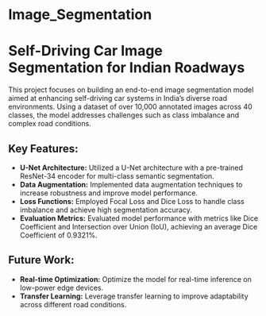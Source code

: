# Image_Segmentation
# Self-Driving Car Image Segmentation for Indian Roadways

This project focuses on building an end-to-end image segmentation model aimed at enhancing self-driving car systems in India’s diverse road environments. Using a dataset of over 10,000 annotated images across 40 classes, the model addresses challenges such as class imbalance and complex road conditions.

## Key Features:
- **U-Net Architecture:** Utilized a U-Net architecture with a pre-trained ResNet-34 encoder for multi-class semantic segmentation.
- **Data Augmentation:** Implemented data augmentation techniques to increase robustness and improve model performance.
- **Loss Functions:** Employed Focal Loss and Dice Loss to handle class imbalance and achieve high segmentation accuracy.
- **Evaluation Metrics:** Evaluated model performance with metrics like Dice Coefficient and Intersection over Union (IoU), achieving an average Dice Coefficient of 0.9321%.

## Future Work:
- **Real-time Optimization:** Optimize the model for real-time inference on low-power edge devices.
- **Transfer Learning:** Leverage transfer learning to improve adaptability across different road conditions.

